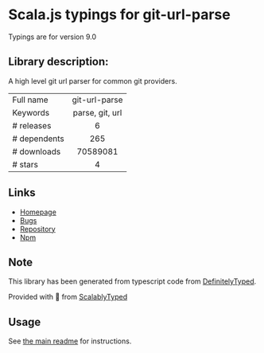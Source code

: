 
# Scala.js typings for git-url-parse

Typings are for version 9.0

## Library description:
A high level git url parser for common git providers.

|                    |                 |
| ------------------ | :-------------: |
| Full name          | git-url-parse |
| Keywords           | parse, git, url |
| # releases         | 6 |
| # dependents       | 265 |
| # downloads        | 70589081 |
| # stars            | 4 |

## Links
- [Homepage](https://github.com/IonicaBizau/git-url-parse)
- [Bugs](https://github.com/IonicaBizau/git-url-parse/issues)
- [Repository](https://github.com/IonicaBizau/git-url-parse)
- [Npm](https://www.npmjs.com/package/git-url-parse)
    


## Note
This library has been generated from typescript code from [DefinitelyTyped](https://definitelytyped.org).

Provided with :purple_heart: from [ScalablyTyped](https://github.com/oyvindberg/ScalablyTyped)

## Usage
See [the main readme](../../readme.md) for instructions.


